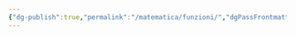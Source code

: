 ```yaml
---
{"dg-publish":true,"permalink":"/matematica/funzioni/","dgPassFrontmatter":true,"noteIcon":"","created":"2024-12-31T14:06:29.008+01:00","updated":"2024-12-31T14:27:30.177+01:00"}
---
```


